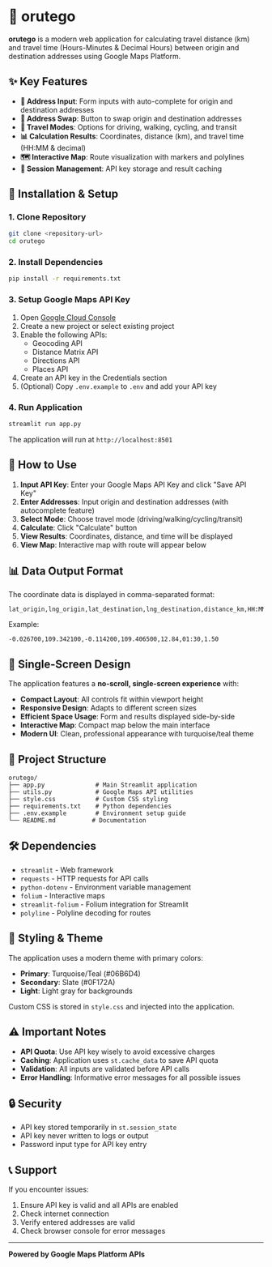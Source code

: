 # 🧭 orutego

**orutego** is a modern web application for calculating travel distance (km) and travel time (Hours-Minutes & Decimal Hours) between origin and destination addresses using Google Maps Platform.

## ✨ Key Features

- **📍 Address Input**: Form inputs with auto-complete for origin and destination addresses
- **🔄 Address Swap**: Button to swap origin and destination addresses
- **🚗 Travel Modes**: Options for driving, walking, cycling, and transit
- **📊 Calculation Results**: Coordinates, distance (km), and travel time (HH:MM & decimal)
- **🗺️ Interactive Map**: Route visualization with markers and polylines
- **💾 Session Management**: API key storage and result caching

## 🚀 Installation & Setup

### 1. Clone Repository
```bash
git clone <repository-url>
cd orutego
```

### 2. Install Dependencies
```bash
pip install -r requirements.txt
```

### 3. Setup Google Maps API Key
1. Open [Google Cloud Console](https://console.cloud.google.com/)
2. Create a new project or select existing project
3. Enable the following APIs:
   - Geocoding API
   - Distance Matrix API
   - Directions API
   - Places API
4. Create an API key in the Credentials section
5. (Optional) Copy `.env.example` to `.env` and add your API key

### 4. Run Application
```bash
streamlit run app.py
```

The application will run at `http://localhost:8501`

## 📱 How to Use

1. **Input API Key**: Enter your Google Maps API Key and click "Save API Key"
2. **Enter Addresses**: Input origin and destination addresses (with autocomplete feature)
3. **Select Mode**: Choose travel mode (driving/walking/cycling/transit)
4. **Calculate**: Click "Calculate" button
5. **View Results**: Coordinates, distance, and time will be displayed
6. **View Map**: Interactive map with route will appear below

## 📊 Data Output Format

The coordinate data is displayed in comma-separated format:
```
lat_origin,lng_origin,lat_destination,lng_destination,distance_km,HH:MM,decimal_hours
```

Example:
```
-0.026700,109.342100,-0.114200,109.406500,12.84,01:30,1.50
```

## 🎨 Single-Screen Design

The application features a **no-scroll, single-screen experience** with:
- **Compact Layout**: All controls fit within viewport height
- **Responsive Design**: Adapts to different screen sizes
- **Efficient Space Usage**: Form and results displayed side-by-side
- **Interactive Map**: Compact map below the main interface
- **Modern UI**: Clean, professional appearance with turquoise/teal theme

## 🔧 Project Structure

```
orutego/
├── app.py              # Main Streamlit application
├── utils.py            # Google Maps API utilities
├── style.css           # Custom CSS styling
├── requirements.txt    # Python dependencies
├── .env.example        # Environment setup guide
└── README.md          # Documentation
```

## 🛠️ Dependencies

- `streamlit` - Web framework
- `requests` - HTTP requests for API calls
- `python-dotenv` - Environment variable management
- `folium` - Interactive maps
- `streamlit-folium` - Folium integration for Streamlit
- `polyline` - Polyline decoding for routes

## 🎨 Styling & Theme

The application uses a modern theme with primary colors:
- **Primary**: Turquoise/Teal (#06B6D4)
- **Secondary**: Slate (#0F172A)  
- **Light**: Light gray for backgrounds

Custom CSS is stored in `style.css` and injected into the application.

## ⚠️ Important Notes

- **API Quota**: Use API key wisely to avoid excessive charges
- **Caching**: Application uses `st.cache_data` to save API quota
- **Validation**: All inputs are validated before API calls
- **Error Handling**: Informative error messages for all possible issues

## 🔒 Security

- API key stored temporarily in `st.session_state`
- API key never written to logs or output
- Password input type for API key entry

## 📞 Support

If you encounter issues:
1. Ensure API key is valid and all APIs are enabled
2. Check internet connection
3. Verify entered addresses are valid
4. Check browser console for error messages

---

**Powered by Google Maps Platform APIs**